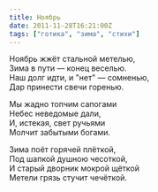 ```yaml
---
title: Ноябрь
date: 2011-11-28T16:21:00Z
tags: ["готика", "зима", "стихи"]
---
```


Ноябрь жжёт стальной метелью,  
Зима в пути — конец веселью.  
Наш долг идти, и "нет" — сомненью,  
Дар принести свечи горенью.

Мы жадно топчим сапогами  
Небес неведомые дали,  
И, истекая, свет ручьями  
Молчит забытыми богами.

Зима поёт горячей плёткой,  
Под шапкой душною чесоткой,  
И старый дворник мокрой щёткой  
Метели грязь стучит чечёткой.  
